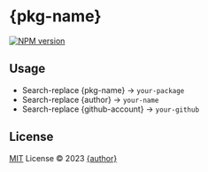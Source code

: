 # {pkg-name}

[![NPM version](https://img.shields.io/npm/v/{pkg-name}?color=a1b858&label=)](https://www.npmjs.com/package/{pkg-name})

## Usage

- Search-replace {pkg-name} -> `your-package`
- Search-replace {author} -> `your-name`
- Search-replace {github-account} -> `your-github`

## License

[MIT](./LICENSE) License © 2023 [{author}](https://github.com/{github-account})
